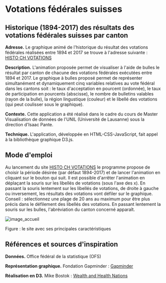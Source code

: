 # Votations fédérales suisses

## Historique (1894-2017) des résultats des votations fédérales suisses par canton

**Adresse.** Le graphique animé de l'historique du résultat des votations fédérales réalisées entre 1894 et 2017 se trouve à l'adresse suivante : [HISTO CH VOTATIONS](http://www.bofr.ch)

**Description.** L'animation proposée permet de visualiser à l'aide de bulles le résultat par canton de chacune des votations fédérales exécutées entre 1894 et 2017. Le graphique à bulles proposé permet de représenter simultanément et dynamiquement cinq variables relatives au vote fédéral dans les cantons soit : le taux d'acceptation en pourcent (ordonnée), le taux de participation en pourcents (abscisse), le nombre de bulletins valables (rayon de la bulle), la région lingustique (couleur) et le libellé des votations (qui peut coulisser sous le graphique).

**Contexte.** Cette application a été réalisé dans le cadre du cours de Master Visualisation de données de l'UNIL (Université de Lausanne) sous la direction d'Isaac Pante.

**Technique.** L'application, développée en HTML-CSS-JavaScript, fait appel à la bibliothèque graphique D3.js.


## Mode d'emploi

Au lancement du site [HISTO CH VOTATIONS](http://www.bofr.ch) le programme propose de choisir la période désirée (par défaut 1894-2017) et de lancer l'animation en cliquant sur le bouton qui suit. Il est possible d'arrêter l'animation en déplaçant la souris sur les libellés de votations (sous l'axe des x). En passant la souris lentement sur les libellés de votations, de droite à gauche ou inversement, les résultats des votations vont défiler sur le graphique. Conseil : sélectionnez une plage de 20 ans au maximum pour être plus précis dans le défilement des libellés des votations. En passant lentement la souris sur les bulles, l'abréviation du canton concerné apparaît.

![image_accueil](http://www.bofr.ch/modeemploi.jpg)

Figure : le site avec ses principales caractéristiques


## Références et sources d'inspiration

**Données.** Office fédéral de la statistique (OFS)

**Représentation graphique.** Fondation Gapminder : [Gapminder](https://www.gapminder.org/tools/#_state_time_value=1800;;&data_/_lastModified:1526132872113&lastModified:1526132872113;&chart-type=bubbles)

**Réalisation en D3.** Mike Bostok : [Wealth and Health Nations](https://bost.ocks.org/mike/nations/)
